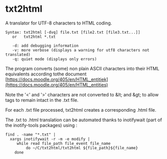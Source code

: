 # txt2html

A translator for UTF-8 characters to HTML coding.

```
Syntax: txt2html [-dvq] file.txt [file2.txt [file3.txt...]]
   or   txt2html *.txt

   -d: add debugging information
   -v: more verbose (displays a warning for utf8 characters not translated)
   -q: quiet mode (displays only errors)
```

The program converts (some) non plain ASCII characters into their HTML equivalents
according tothe document [https://docs.moodle.org/405/en/HTML_entitiek](https://docs.moodle.org/405/en/HTML_entities)

Note the '<' and '>' characters are not converted to &amp;lt; and &amp;gt; to allow tags to remain intact in the .txt file.

For each .txt file processed, txt2html creates a corresponding .html file.

The .txt to .html translation can be automated thanks to inotifywait (part of the inotify-tools packages) using :
```
find . -name "*.txt" | 
  xargs inotifywait -r -m -e modify | 
     while read file_path file_event file_name 
         do ~/C/txt2html/txt2html ${file_path}${file_name}
    done
```







